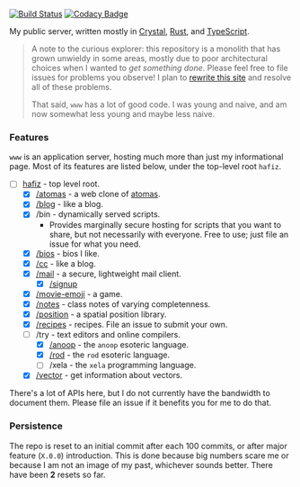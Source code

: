 [![Build Status](https://travis-ci.org/ayazhafiz/www.svg?branch=master)](https://travis-ci.org/ayazhafiz/www)
[![Codacy Badge](https://api.codacy.com/project/badge/Grade/87cb11d1771047d59063940b71ea3e3d)](https://www.codacy.com/app/ayazhafiz/crystal-ah?utm_source=github.com&utm_medium=referral&utm_content=ayazhafiz/crystal-ah&utm_campaign=badger)

My public server, written mostly in [Crystal](https://crystal-lang.org),
[Rust](https://rust-lang.org), and [TypeScript](https://www.typescriptlang.org).

> A note to the curious explorer: this repository is a monolith that has grown unwieldy
> in some areas, mostly due to poor architectural choices when I wanted to _get something
> done_. Please feel free to file issues for problems you observe! I plan to
> [rewrite this site](https://github.com/ayazhafiz/www/issues/56) and resolve all of these
> problems.
>
> That said, `www` has a lot of good code. I was young and naive, and am now somewhat less
> young and maybe less naive.

### Features

`www` is an application server, hosting much more than just my informational page. Most
of its features are listed below, under the top-level root `hafiz`.

- [ ] [hafiz](https://ayazhafiz.com) - top level root.
  - [x] [/atomas](https://ayazhafiz.github.io/atomas) - a web clone of
        [atomas](https://en.wikipedia.org/wiki/Atomas).
  - [x] [/blog](https://cc.ayazhafiz.com) - like a blog.
  - [x] /bin - dynamically served scripts.
    - Provides marginally secure hosting for scripts that you want to share, but
      not necessarily with everyone. Free to use; just file an issue for what
      you need.
  - [x] [/bios](https://ayazhafiz.com/bios) - bios I like.
  - [x] [/cc](https://cc.ayazhafiz.com) - like a blog.
  - [x] [/mail](https://ayazhafiz.com/mail) - a secure, lightweight mail client.
    - [x] [/signup](https://ayazhafiz.com/mail/signup)
  - [x] [/movie-emoji](https://ayazhafiz.github.io/movie-emoji) - a game.
  - [x] [/notes](https://ayazhafiz.com/notes) - class notes of varying
        completenness.
  - [x] [/position](https://ayazhafiz.github.io/position) - a spatial position library.
  - [x] [/recipes](https://ayazhafiz.com/recipes) - recipes. File an issue to
        submit your own.
  - [ ] /try - text editors and online compilers.
    - [x] [/anoop](https://ayazhafiz.com/try/anoop) - the `anoop` esoteric
          language.
    - [x] [/rod](https://ayazhafiz.com/try/rod) - the `rod` esoteric language.
    - [ ] /xela - the `xela` programming language.
  - [x] [/vector](https://ayazhafiz.com/vector) - get information about vectors.

There's a lot of APIs here, but I do not currently have the
bandwidth to document them. Please file an issue if it benefits you
for me to do that.

### Persistence

The repo is reset to an initial commit after each 100 commits, or after major
feature (`X.0.0`) introduction. This is done because big numbers scare me or
because I am not an image of my past, whichever sounds better.
There have been **2** resets so far.
